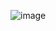 ![image](https://user-images.githubusercontent.com/57124685/210536584-c82a9df7-fbbd-4208-b9b7-8107e7822036.png)
